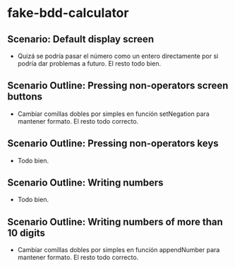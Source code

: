# fake-bdd-calculator

## Scenario: Default display screen

- Quizá se podría pasar el número como un entero directamente por si podría dar problemas a futuro. El resto todo bien.

## Scenario Outline: Pressing non-operators screen buttons

- Cambiar comillas dobles por simples en función setNegation para mantener formato. El resto todo correcto.

## Scenario Outline: Pressing non-operators keys

- Todo bien.

## Scenario Outline: Writing numbers

- Todo bien.

## Scenario Outline: Writing numbers of more than 10 digits

- Cambiar comillas dobles por simples en función appendNumber para mantener formato. El resto todo correcto.